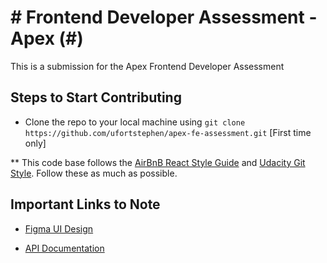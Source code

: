 # # Frontend Developer Assessment - Apex (#)

This is a submission for the Apex Frontend Developer Assessment
## Steps to Start Contributing

- Clone the repo to your local machine using `git clone https://github.com/ufortstephen/apex-fe-assessment.git` [First time only]


\*\* This code base follows the [AirBnB React Style Guide](https://airbnb.io/javascript/react/) and [Udacity Git Style](http://udacity.github.io/git-styleguide/). Follow these as much as possible.

## Important Links to Note


- [Figma UI Design](https://www.figma.com/design/QrbhiHezlguPcEea2xJdFQ/Apex-Frontend-Task?node-id=22658-1150&node-type=frame&t=3TQPnSdOPgGuQK3o-0)

- [API  Documentation](https://documenter.getpostman.com/view/24001860/2sA3Bszox3#8fae2093-0264-41c1-a25c-dab1b70fb5d1)

